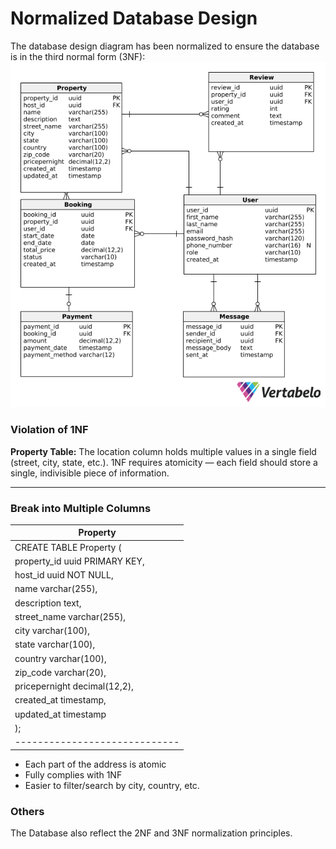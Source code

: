 # Normalized Database Design

The database design diagram has been normalized to ensure the database is in the third normal form (3NF):
![Normalized-Database-Design diagram](/images/airbnb_database_Normalisation.png)

### Violation of 1NF

**Property Table:** The location column holds multiple values in a single field (street, city, state, etc.). 1NF requires atomicity — each field should store a single, indivisible piece of information.

---

### Break into Multiple Columns

| Property                      |
| ----------------------------- |
| CREATE TABLE Property (       |
| property_id uuid PRIMARY KEY, |
| host_id uuid NOT NULL,        |
| name varchar(255),            |
| description text,             |
| street_name varchar(255),     |
| city varchar(100),            |
| state varchar(100),           |
| country varchar(100),         |
| zip_code varchar(20),         |
| pricepernight decimal(12,2),  |
| created_at timestamp,         |
| updated_at timestamp          |
| );                            |
| ----------------------------- |

- Each part of the address is atomic
- Fully complies with 1NF
- Easier to filter/search by city, country, etc.

### Others

The Database also reflect the 2NF and 3NF normalization principles.
